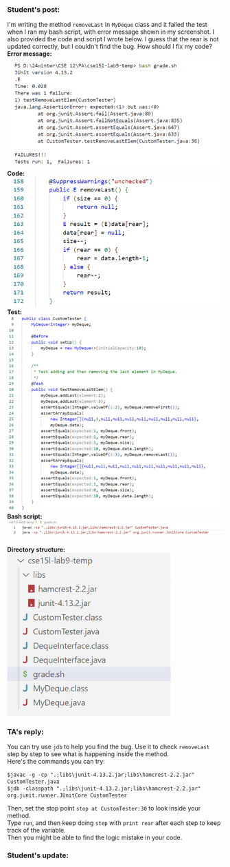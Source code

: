 ### Student's post:
I'm writing the method `removeLast` in `MyDeque` class and it failed the test when I ran my bash script, with error message shown in my screenshot. I also provided the code and script I wrote below. I guess that the rear is not updated correctly, but I couldn't find the bug. How should I fix my code?  
**Error message:**  
![image](error.png)  
**Code:**  
![image](codeNew.png)  
**Test:**  
![image](test.png)  
**Bash script:**  
![image](bash.png)  
**Directory structure:**  
![image](structure.png)

### TA's reply:
You can try use `jdb` to help you find the bug. Use it to check `removeLast` step by step to see what is happening inside the method.  
Here's the commands you can try:
```
$javac -g -cp ".;libs\junit-4.13.2.jar;libs\hamcrest-2.2.jar" CustomTester.java
$jdb -classpath ".;libs\junit-4.13.2.jar;libs\hamcrest-2.2.jar" org.junit.runner.JUnitCore CustomTester
```
Then, set the stop point `stop at CustomTester:30` to look inside your method.  
Type `run`, and then keep doing `step` with `print rear` after each step to keep track of the variable.  
Then you might be able to find the logic mistake in your code.

### Student's update:
